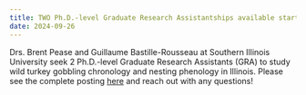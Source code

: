 ```yaml
---
title: TWO Ph.D.-level Graduate Research Assistantships available starting August 2025!
date: 2024-09-26
---
```


Drs. Brent Pease and Guillaume Bastille-Rousseau at Southern Illinois University seek 2 Ph.D.-level Graduate Research Assistants (GRA) to study wild turkey gobbling chronology and nesting phenology in Illinois. Please see the complete posting [here](https://peaselab.com/join/current_openings/) and reach out with any questions!


